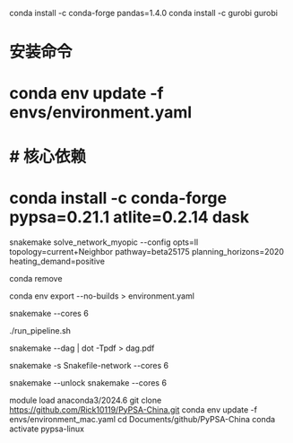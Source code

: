 conda install -c conda-forge pandas=1.4.0
conda install -c gurobi gurobi

# 安装命令
# conda env update -f envs/environment.yaml

# # 核心依赖
# conda install -c conda-forge pypsa=0.21.1 atlite=0.2.14 dask

snakemake solve_network_myopic --config opts=ll topology=current+Neighbor pathway=beta25175 planning_horizons=2020 heating_demand=positive

conda remove

conda env export --no-builds > environment.yaml

snakemake --cores 6

./run_pipeline.sh

snakemake --dag | dot -Tpdf > dag.pdf

snakemake -s Snakefile-network --cores 6

snakemake --unlock
snakemake --cores 6

module load anaconda3/2024.6
git clone https://github.com/Rick10119/PyPSA-China.git
conda env update -f envs/environment_mac.yaml
cd Documents/github/PyPSA-China
conda activate pypsa-linux
